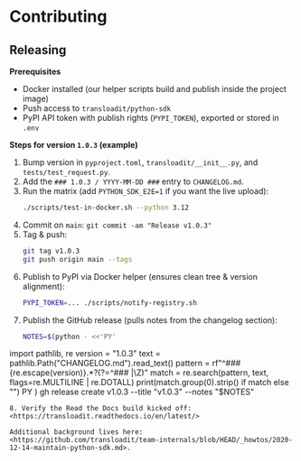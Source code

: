 # Contributing

## Releasing

**Prerequisites**
- Docker installed (our helper scripts build and publish inside the project image)
- Push access to `transloadit/python-sdk`
- PyPI API token with publish rights (`PYPI_TOKEN`), exported or stored in `.env`

**Steps for version `1.0.3` (example)**
1. Bump version in `pyproject.toml`, `transloadit/__init__.py`, and `tests/test_request.py`.
2. Add the `### 1.0.3 / YYYY-MM-DD ###` entry to `CHANGELOG.md`.
3. Run the matrix (add `PYTHON_SDK_E2E=1` if you want the live upload):
   ```bash
   ./scripts/test-in-docker.sh --python 3.12
   ```
4. Commit on `main`: `git commit -am "Release v1.0.3"`
5. Tag & push:
   ```bash
   git tag v1.0.3
   git push origin main --tags
   ```
6. Publish to PyPI via Docker helper (ensures clean tree & version alignment):
   ```bash
   PYPI_TOKEN=... ./scripts/notify-registry.sh
   ```
7. Publish the GitHub release (pulls notes from the changelog section):
   ```bash
   NOTES=$(python - <<'PY'
import pathlib, re
version = "1.0.3"
text = pathlib.Path("CHANGELOG.md").read_text()
pattern = rf"^### {re.escape(version)}.*?(?=^### |\Z)"
match = re.search(pattern, text, flags=re.MULTILINE | re.DOTALL)
print(match.group(0).strip() if match else "")
PY
)
   gh release create v1.0.3 --title "v1.0.3" --notes "$NOTES"
   ```
8. Verify the Read the Docs build kicked off: <https://transloadit.readthedocs.io/en/latest/>

Additional background lives here: <https://github.com/transloadit/team-internals/blob/HEAD/_howtos/2020-12-14-maintain-python-sdk.md>.

